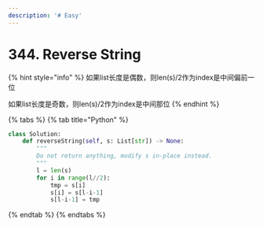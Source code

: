 ```yaml
---
description: '# Easy'
---
```


# 344. Reverse String

{% hint style="info" %}
如果list长度是偶数，则len\(s\)/2作为index是中间偏前一位

如果list长度是奇数，则len\(s\)/2作为index是中间那位
{% endhint %}



{% tabs %}
{% tab title="Python" %}
```python
class Solution:
    def reverseString(self, s: List[str]) -> None:
        """
        Do not return anything, modify s in-place instead.
        """
        l = len(s)
        for i in range(l//2):
            tmp = s[i]
            s[i] = s[l-i-1]
            s[l-i-1] = tmp
```
{% endtab %}
{% endtabs %}

